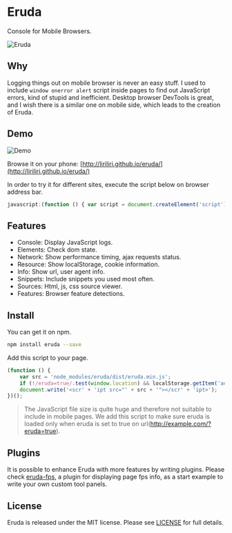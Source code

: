 # Eruda

Console for Mobile Browsers.

![Eruda](http://7xn2zy.com1.z0.glb.clouddn.com/eruda_screenshot.jpg)

## Why

Logging things out on mobile browser is never an easy stuff. I used to include `window onerror alert` script inside pages to find out JavaScript errors, kind of stupid and inefficient. Desktop browser DevTools is great, and I wish there is a similar one on mobile side, which leads to the creation of Eruda.

## Demo

![Demo](http://7xn2zy.com1.z0.glb.clouddn.com/eruda_qrcode.png)

Browse it on your phone: [http://liriliri.github.io/eruda/](http://liriliri.github.io/eruda/)

In order to try it for different sites, execute the script below on browser address bar.

```javascript
javascript:(function () { var script = document.createElement('script'); script.src="//liriliri.github.io/eruda/eruda.min.js"; document.body.appendChild(script); script.onload=function () { eruda.init() } })();
```

## Features

* Console: Display JavaScript logs.
* Elements: Check dom state.
* Network: Show performance timing, ajax requests status.
* Resource: Show localStorage, cookie information.
* Info: Show url, user agent info.
* Snippets: Include snippets you used most often.
* Sources: Html, js, css source viewer.
* Features: Browser feature detections.

## Install

You can get it on npm.

```bash
npm install eruda --save
```

Add this script to your page.

```javascript
(function () {
    var src = 'node_modules/eruda/dist/eruda.min.js';
    if (!/eruda=true/.test(window.location) && localStorage.getItem('active-eruda') != 'true') return;
    document.write('<scr' + 'ipt src="' + src + '"></scr' + 'ipt>');
})();
```

> The JavaScript file size is quite huge and therefore not suitable to include
in mobile pages. We add this script to make sure eruda is loaded only when eruda
is set to true on url(http://example.com/?eruda=true).

## Plugins

It is possible to enhance Eruda with more features by writing plugins. Please check [eruda-fps](https://github.com/liriliri/eruda-fps), a plugin for displaying page
fps info, as a start example to write your own custom tool panels.

## License

Eruda is released under the MIT license. Please see
[LICENSE](https://opensource.org/licenses/MIT) for full details.
